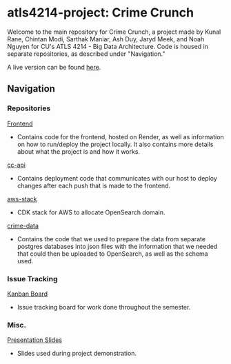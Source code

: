 # atls4214-project: Crime Crunch

Welcome to the main repository for Crime Crunch, a project made by Kunal Rane, Chintan Modi, Sarthak Maniar, Ash Duy, Jaryd Meek, and Noah Nguyen for CU's ATLS 4214 - Big Data Architecture.  Code is housed in separate repositories, as described under "Navigation." 

A live version can be found [here](https://crime-crunch.onrender.com).

## Navigation

### Repositories

[Frontend](https://github.com/BigData712/frontend)
- Contains code for the frontend, hosted on Render, as well as information on how to run/deploy the project locally.  It also contains more details about what the project is and how it works. 

[cc-api](https://github.com/BigData712/cc-api)
- Contains deployment code that communicates with our host to deploy changes after each push that is made to the frontend. 

[aws-stack](https://github.com/BigData712/aws-stack)
- CDK stack for AWS to allocate OpenSearch domain. 

[crime-data](https://github.com/BigData712/crime-data)
- Contains the code that we used to prepare the data from separate postgres databases into json files with the information that we needed that could then be uploaded to OpenSearch, as well as the schema used. 

### Issue Tracking

[Kanban Board](https://github.com/orgs/BigData712/projects/1)
- Issue tracking board for work done throughout the semester.

### Misc. 

[Presentation Slides](https://docs.google.com/presentation/d/1rq5QwTAwDIjoZ9U3Ro_rp5IwTcLsp7os1YND-0mRrQQ/edit?usp=sharing)
- Slides used during project demonstration. 
